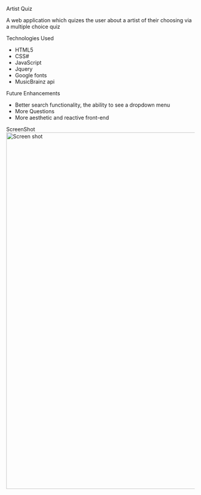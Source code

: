 Artist Quiz

A web application which quizes the user about a artist of their choosing via a multiple choice quiz

Technologies Used
- HTML5
- CSS#
- JavaScript
- Jquery
- Google fonts
- MusicBrainz api

Future Enhancements
- Better search functionality, the ability to see a dropdown menu
- More Questions
- More aesthetic and reactive front-end

ScreenShot
<img width="952" alt="Screen shot" src="https://user-images.githubusercontent.com/24393800/133953723-87b46db9-cc72-468e-ba44-1e81f656ae93.png">
